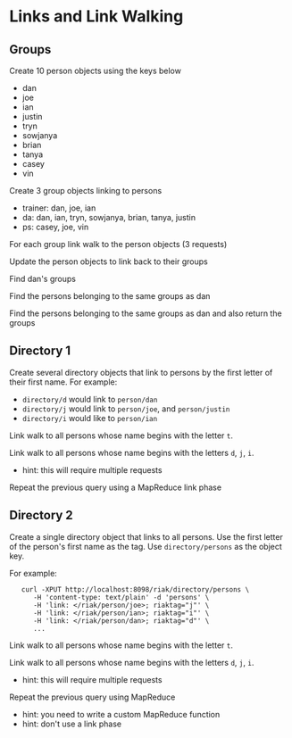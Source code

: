 # Links and Link Walking

## Groups

Create 10 person objects using the keys below

* dan
* joe
* ian
* justin
* tryn
* sowjanya
* brian
* tanya
* casey
* vin

Create 3 group objects linking to persons

* trainer: dan, joe, ian
* da: dan, ian, tryn, sowjanya, brian, tanya, justin
* ps: casey, joe, vin

For each group link walk to the person objects (3 requests)

Update the person objects to link back to their groups

Find dan's groups

Find the persons belonging to the same groups as dan

Find the persons belonging to the same groups as dan and also return the groups

## Directory 1

Create several directory objects that link to persons by the first letter of 
their first name. For example:

* `directory/d` would link to `person/dan`
* `directory/j` would link to `person/joe`, and `person/justin`
* `directory/i` would like to `person/ian`

Link walk to all persons whose name begins with the letter `t`.

Link walk to all persons whose name begins with the letters `d`, `j`, `i`.

* hint: this will require multiple requests

Repeat the previous query using a MapReduce link phase

## Directory 2

Create a single directory object that links to all persons. Use the first letter 
of the person's first name as the tag. Use `directory/persons` as the object key.

For example:

       curl -XPUT http://localhost:8098/riak/directory/persons \
          -H 'content-type: text/plain' -d 'persons' \
          -H 'link: </riak/person/joe>; riaktag="j"' \
          -H 'link: </riak/person/ian>; riaktag="i"' \
          -H 'link: </riak/person/dan>; riaktag="d"' \
          ...

Link walk to all persons whose name begins with the letter `t`.

Link walk to all persons whose name begins with the letters `d`, `j`, `i`.

* hint: this will require multiple requests

Repeat the previous query using MapReduce

* hint: you need to write a custom MapReduce function
* hint: don't use a link phase
